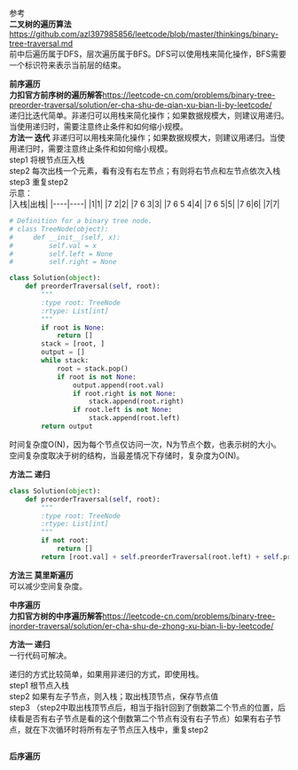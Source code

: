 参考  
**二叉树的遍历算法**https://github.com/azl397985856/leetcode/blob/master/thinkings/binary-tree-traversal.md  
前中后遍历属于DFS，层次遍历属于BFS。DFS可以使用栈来简化操作，BFS需要一个标识符来表示当前层的结束。  
  
**前序遍历**  
**力扣官方前序树的遍历解答**https://leetcode-cn.com/problems/binary-tree-preorder-traversal/solution/er-cha-shu-de-qian-xu-bian-li-by-leetcode/  
递归比迭代简单。非递归可以用栈来简化操作；如果数据规模大，则建议用递归。当使用递归时，需要注意终止条件和如何缩小规模。  
**方法一 迭代**
非递归可以用栈来简化操作；如果数据规模大，则建议用递归。当使用递归时，需要注意终止条件和如何缩小规模。  
step1 将根节点压入栈  
step2 每次出栈一个元素，看有没有右左节点；有则将右节点和左节点依次入栈  
step3 重复step2  
示意：  
|入栈|出栈|
|----|----|
|1|1|
|7 2|2|
|7 6 3|3|
|7 6 5 4|4|
|7 6 5|5|
|7 6|6|
|7|7|
```python
# Definition for a binary tree node.
# class TreeNode(object):
#     def __init__(self, x):
#         self.val = x
#         self.left = None
#         self.right = None

class Solution(object):
    def preorderTraversal(self, root):
        """
        :type root: TreeNode
        :rtype: List[int]
        """
        if root is None:
            return []
        stack = [root, ]
        output = []
        while stack:
            root = stack.pop()
            if root is not None:
                output.append(root.val)
                if root.right is not None:
                    stack.append(root.right)
                if root.left is not None:
                    stack.append(root.left)
        return output
```
  
时间复杂度O(N)，因为每个节点仅访问一次，N为节点个数，也表示树的大小。  
空间复杂度取决于树的结构，当最差情况下存储时，复杂度为O(N)。  

**方法二 递归**  
```python
class Solution(object):
    def preorderTraversal(self, root):
        """
        :type root: TreeNode
        :rtype: List[int]
        """
        if not root:
            return []
        return [root.val] + self.preorderTraversal(root.left) + self.preorderTraversal(root.right)
```

**方法三 莫里斯遍历**  
可以减少空间复杂度。  
  
**中序遍历**  
**力扣官方树的中序遍历解答**https://leetcode-cn.com/problems/binary-tree-inorder-traversal/solution/er-cha-shu-de-zhong-xu-bian-li-by-leetcode/  

**方法一 递归**  
一行代码可解决。  

递归的方式比较简单，如果用非递归的方式，即使用栈。  
step1 根节点入栈  
step2 如果有左子节点，则入栈；取出栈顶节点，保存节点值  
step3 （step2中取出栈顶节点后，相当于指针回到了倒数第二个节点的位置，后续看是否有右子节点是看的这个倒数第二个节点有没有右子节点）如果有右子节点，就在下次循环时将所有左子节点压入栈中，重复step2  
```python
```
  
**后序遍历**  
